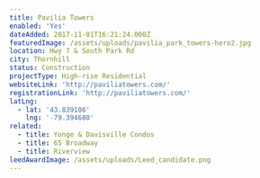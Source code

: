 ```yaml
---
title: Pavilia Towers
enabled: 'Yes'
dateAdded: 2017-11-01T16:21:24.000Z
featuredImage: /assets/uploads/pavilia_park_towers-hero2.jpg
location: Hwy 7 & South Park Rd
city: Thornhill
status: Construction
projectType: High-rise Residential
websiteLink: 'http://paviliatowers.com/'
registrationLink: 'http://paviliatowers.com/'
latLng:
  - lat: '43.839106'
    lng: '-79.394680'
related:
  - title: Yonge & Davisville Condos
  - title: 65 Broadway
  - title: Riverview
leedAwardImage: /assets/uploads/Leed_candidate.png
---
```


